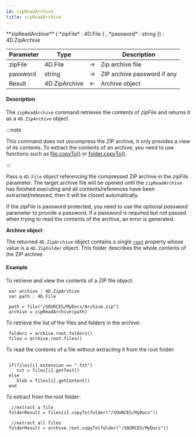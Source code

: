 ```yaml
---
id: zipReadArchive
title: zipReadArchive
---
```



<!-- REF #_command_.zipReadArchive.Syntax -->**zipReadArchive** ( *zipFile* : 4D.File { , *password* : string }) : 4D.ZipArchive<!-- END REF -->


<!-- REF #_command_.zipReadArchive.Params -->
|Parameter|Type||Description|
|---------|--- |:---:|------|
|zipFile|4D.File|->|Zip archive file|
|password|string|->|ZIP archive password if any|
|Result|4D.ZipArchive|<-|Archive object|<!-- END REF -->

#### Description

The `zipReadArchive` command <!-- REF #_command_.zipReadArchive.Summary -->retrieves the contents of *zipFile* and returns it as a `4D.ZipArchive` object<!-- END REF -->.

:::note

This command does not uncompress the ZIP archive, it only provides a view of its contents. To extract the contents of an archive, you need to use functions such as [file.copyTo()](../Document.md#copyto) or [folder.copyTo()](../Directory.md#copyto).

:::

Pass a `4D.File` object referencing the compressed ZIP archive in the *zipFile* parameter. The target archive file will be opened until the `zipReadArchive` has finished executing and all contents/references have been extracted/released, then it will be closed automatically.

If the *zipFile* is password protected, you need to use the optional *password* parameter to provide a password. If a password is required but not passed when trying to read the contents of the archive, an error is generated.

**Archive object**

The returned `4D.ZipArchive` object contains a single [`root`](../ZipArchiveClass#root) property whose value is a `4D.ZipFolder` object. This folder describes the whole contents of the ZIP archive.

#### Example

To retrieve and view the contents of a ZIP file object:

```qs
 var archive : 4D.ZipArchive
 var path : 4D.File

 path = file("/SOURCES/MyDocs/Archive.zip")
 archive = zipReadArchive(path)
```

To retrieve the list of the files and folders in the archive:

```qs
 folders = archive.root.folders()
 files = archive.root.files()
```

To read the contents of a file without extracting it from the root folder:

```qs

 if(files[i].extension == ".txt")
    txt = files[i].getText()
 else
    blob = files[i].getContent()
 end
```

To extract from the root folder:

```qs
  //extract a file
 folderResult = files[i].copyTo(folder("/SOURCES/MyDocs"))

  //extract all files
 folderResult = archive.root.copyTo(folder("/SOURCES/MyDocs"))
```
